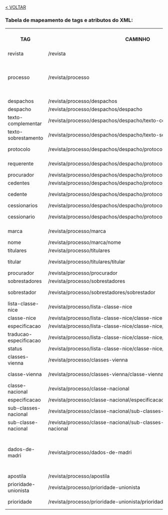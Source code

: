 [< VOLTAR](/desenvolvimento.md#mapeamento-dos-dados)

### Tabela de mapeamento de tags e atributos do XML:

<table>
<tr><th>TAG</th><th style="width: 50px;">CAMINHO</th><th>ATRIBUTOS</th><th>CONTÉM TEXTO INTERNO?</th></tr>
<tr><td>revista</td><td>/revista</td><td>numero, data</td><td></td></tr>
<tr><td>processo</td><td>/revista/processo</td><td>numero, data-deposito, data-concessao, data-vigencia</td><td></td></tr>
<tr><td>despachos</td><td>/revista/processo/despachos</td><td></td><td></td></tr>
<tr><td>despacho</td><td>/revista/processo/despachos/despacho</td><td>codigo, nome</td><td></td></tr>
<tr><td>texto-complementar</td><td>/revista/processo/despachos/despacho/texto-complementar</td><td></td><td>Sim</td></tr>
<tr><td>texto-sobrestamento</td><td>/revista/processo/despachos/despacho/texto-sobrestamento</td><td></td><td>Sim</td></tr>
<tr><td>protocolo</td><td>/revista/processo/despachos/despacho/protocolo</td><td>numero, data, codigoServico</td><td></td></tr>
<tr><td>requerente</td><td>/revista/processo/despachos/despacho/protocolo/requerente</td><td>nome-razao-social, pais, uf</td><td></td></tr>
<tr><td>procurador</td><td>/revista/processo/despachos/despacho/protocolo/procurador</td><td></td><td>Sim</td></tr>
<tr><td>cedentes</td><td>/revista/processo/despachos/despacho/protocolo/cedentes</td><td></td><td></td></tr>
<tr><td>cedente</td><td>/revista/processo/despachos/despacho/protocolo/cedentes/cedente</td><td>nome-razao-social, pais, uf</td><td></td></tr>
<tr><td>cessionarios</td><td>/revista/processo/despachos/despacho/protocolo/cessionarios</td><td></td><td></td></tr>
<tr><td>cessionario</td><td>/revista/processo/despachos/despacho/protocolo/cessionarios/cessionario</td><td>nome-razao-social</td><td></td></tr>
<tr><td>marca</td><td>/revista/processo/marca</td><td>apresentacao, natureza</td><td></td></tr>
<tr><td>nome</td><td>/revista/processo/marca/nome</td><td></td><td>Sim</td></tr>
<tr><td>titulares</td><td>/revista/processo/titulares</td><td></td><td></td></tr>
<tr><td>titular</td><td>/revista/processo/titulares/titular</td><td>nome-razao-social, pais, uf</td><td></td></tr>
<tr><td>procurador</td><td>/revista/processo/procurador</td><td></td><td>Sim</td></tr>
<tr><td>sobrestadores</td><td>/revista/processo/sobrestadores</td><td></td><td></td></tr>
<tr><td>sobrestador</td><td>/revista/processo/sobrestadores/sobrestador</td><td>processo, marca</td><td></td></tr>
<tr><td>lista-classe-nice</td><td>/revista/processo/lista-classe-nice</td><td></td><td></td></tr>
<tr><td>classe-nice</td><td>/revista/processo/lista-classe-nice/classe-nice</td><td>codigo</td><td></td></tr>
<tr><td>especificacao</td><td>/revista/processo/lista-classe-nice/classe-nice/especificacao</td><td></td><td>Sim</td></tr>
<tr><td>traducao-especificacao</td><td>/revista/processo/lista-classe-nice/classe-nice/traducao-especificacao</td><td></td><td>Sim</td></tr>
<tr><td>status</td><td>/revista/processo/lista-classe-nice/classe-nice/status</td><td></td><td>Sim</td></tr>
<tr><td>classes-vienna</td><td>/revista/processo/classes-vienna</td><td></td><td></td></tr>
<tr><td>classe-vienna</td><td>/revista/processo/classes-vienna/classe-vienna</td><td>codigo, edicao</td><td></td></tr>
<tr><td>classe-nacional</td><td>/revista/processo/classe-nacional</td><td>codigo</td><td></td></tr>
<tr><td>especificacao</td><td>/revista/processo/classe-nacional/especificacao</td><td></td><td>Sim</td></tr>
<tr><td>sub-classes-nacional</td><td>/revista/processo/classe-nacional/sub-classes-nacional</td><td></td><td></td></tr>
<tr><td>sub-classe-nacional</td><td>/revista/processo/classe-nacional/sub-classes-nacional/sub-classe-nacional</td><td>codigo</td><td></td></tr>
<tr><td>dados-de-madri</td><td>/revista/processo/dados-de-madri</td><td>numero-inscricao-internacional, data-recebimento-inpi</td><td></td></tr>
<tr><td>apostila</td><td>/revista/processo/apostila</td><td></td><td>Sim</td></tr>
<tr><td>prioridade-unionista</td><td>/revista/processo/prioridade-unionista</td><td></td><td></td></tr>
<tr><td>prioridade</td><td>/revista/processo/prioridade-unionista/prioridade</td><td>data, numero, pais</td><td></td></tr>
</table>
